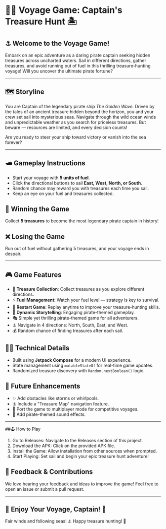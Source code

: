# 🏴‍☠️ Voyage Game: Captain's Treasure Hunt 🏝️

## ⚓ Welcome to the Voyage Game!

Embark on an epic adventure as a daring pirate captain seeking hidden treasures across uncharted waters. Sail in different directions, gather treasures, and avoid running out of fuel in this thrilling treasure-hunting voyage! Will you uncover the ultimate pirate fortune?

---

## 🗺️ Storyline

You are Captain of the legendary pirate ship *The Golden Wave*. Driven by the tales of an ancient treasure hidden beyond the horizon, you and your crew set sail into mysterious seas. Navigate through the wild ocean winds and unpredictable weather as you search for priceless treasures. But beware — resources are limited, and every decision counts!

Are you ready to steer your ship toward victory or vanish into the sea forever?

---

## 🛥️ Gameplay Instructions

- Start your voyage with **5 units of fuel**.
- Click the directional buttons to sail **East, West, North, or South**.
- Random chance may reward you with treasures each time you sail.
- Keep an eye on your fuel and treasures collected.

## 💪 Winning the Game

Collect **5 treasures** to become the most legendary pirate captain in history!

## ❌ Losing the Game

Run out of fuel without gathering 5 treasures, and your voyage ends in despair.

---

## 🎮 Game Features

- 🌟 **Treasure Collection**: Collect treasures as you explore different directions.
- ⚡ **Fuel Management**: Watch your fuel level — strategy is key to survival.
- 🔁 **Restart Game**: Replay anytime to improve your treasure-hunting skills.
- 🌊 **Dynamic Storytelling**: Engaging pirate-themed gameplay.
- 🎭 Simple yet thrilling pirate-themed game for all adventurers.
- ⚓ Navigate in 4 directions: North, South, East, and West.
- 💰 Random chance of finding treasures after each sail.

## 🧑‍💻 Technical Details

- Built using **Jetpack Compose** for a modern UI experience.
- State management using `mutableStateOf` for real-time game updates.
- Randomized treasure discovery with `Random.nextBoolean()` logic.

## 🚀 Future Enhancements

- ✨ Add obstacles like storms or whirlpools.
- ⚓ Include a "Treasure Map" navigation feature.
- 🏥 Port the game to multiplayer mode for competitive voyages.
- 📢 Add pirate-themed sound effects.

---

##🕹️ How to Play

1. Go to Releases: Navigate to the Releases section of this project.
2. Download the APK: Click on the provided APK file.
3. Install the Game: Allow installation from other sources when prompted.
4. Start Playing: Set sail and begin your epic treasure hunt adventure!

## 📢 Feedback & Contributions
We love hearing your feedback and ideas to improve the game! Feel free to open an issue or submit a pull request.

---

## 💎 Enjoy Your Voyage, Captain! 🌊
Fair winds and following seas! ⚓ Happy treasure hunting! 🌠


